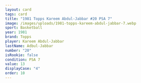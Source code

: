 ```yaml
---
layout: card
tags: card
title: "1981 Topps Kareem Abdul-Jabbar #20 PSA 7"
image: /images/uploads/1981-topps-kareem-abdul-jabbar-7.webp
sport: Basketball
year: 1981
brand: Topps
player: Kareem Abdul-Jabbar
lastName: Adbul-Jabbar
number: "20"
isRookie: false
condition: PSA 7
value: 13
displayCase: "4"
order: 10
---
```

